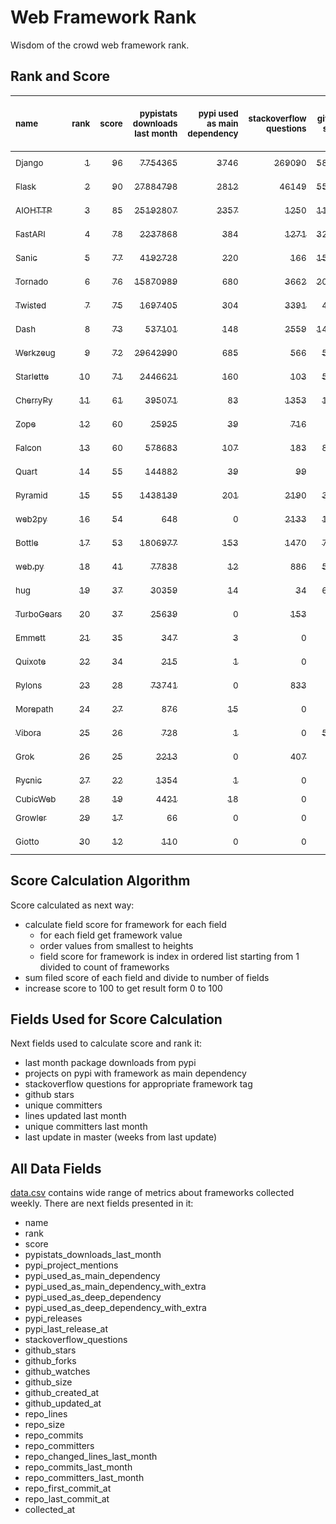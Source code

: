# Web Framework Rank
Wisdom of the crowd web framework rank.

## Rank and Score
<sub>name</sub> | <sub>rank</sub> | <sub>score</sub> | <sub>pypistats downloads last month</sub> | <sub>pypi used as main dependency</sub> | <sub>stackoverflow questions</sub> | <sub>github stars</sub> | <sub>repo unique committers</sub> | <sub>repo changed lines last month</sub> | <sub>repo unique committers last month</sub> | <sub>repo last commit</sub>
:--- | ---: | ---: | ---: | ---: | ---: | ---: | ---: | ---: | ---: | ---:
[<sub>Django</sub>](https://github.com/django/django "first commit: 2005-07-13") | [<sub>1</sub>](# "  +0 last week") | [<sub>96</sub>](# "  -1 last week") | [<sub>7754365</sub>](# "  #5 in pypistats downloads last month -0.51% last week") | [<sub>3746</sub>](# "  #1 in pypi used as main dependency +0.43% last week") | [<sub>269090</sub>](# "  #1 in stackoverflow questions +0.25% last week") | [<sub>58042</sub>](# "  #1 in github stars +0.22% last week") | [<sub>2514</sub>](# "  #1 in repo unique committers +0.0% last week") | [<sub>3031</sub>](# "▲ #2 in repo changed lines last month -21.82% last week") | [<sub>33</sub>](# "  #1 in repo unique committers last month -21.43% last week") | [<sub>2021-06-15</sub>](# "▼ #3 in repo last commit 1 week ago")
[<sub>Flask</sub>](https://github.com/pallets/flask "first commit: 2010-04-06; uses: Werkzeug") | [<sub>2</sub>](# "  +0 last week") | [<sub>90</sub>](# "  +0 last week") | [<sub>27884798</sub>](# "  #2 in pypistats downloads last month +3.15% last week") | [<sub>2812</sub>](# "  #2 in pypi used as main dependency +0.21% last week") | [<sub>46149</sub>](# "  #2 in stackoverflow questions +0.43% last week") | [<sub>55762</sub>](# "  #2 in github stars +0.11% last week") | [<sub>739</sub>](# "  #2 in repo unique committers +0.0% last week") | [<sub>1433</sub>](# "▼ #6 in repo changed lines last month -20.61% last week") | [<sub>10</sub>](# "  #2 in repo unique committers last month -23.08% last week") | [<sub>2021-06-02</sub>](# "▼ #13 in repo last commit 3 weeks ago")
[<sub>AIOHTTP</sub>](https://github.com/aio-libs/aiohttp "first commit: 2013-10-01") | [<sub>3</sub>](# "  +0 last week") | [<sub>85</sub>](# "  -1 last week") | [<sub>25192807</sub>](# "  #3 in pypistats downloads last month +1.54% last week") | [<sub>2357</sub>](# "  #3 in pypi used as main dependency +0.47% last week") | [<sub>1250</sub>](# "  #11 in stackoverflow questions +1.21% last week") | [<sub>11323</sub>](# "  #7 in github stars +0.27% last week") | [<sub>609</sub>](# "  #3 in repo unique committers +0.0% last week") | [<sub>1433</sub>](# "▲ #6 in repo changed lines last month +91.07% last week") | [<sub>6</sub>](# "▼ #4 in repo unique committers last month -25.0% last week") | [<sub>2021-06-18</sub>](# "▼ #3 in repo last commit 1 week ago")
[<sub>FastAPI</sub>](https://github.com/tiangolo/fastapi "first commit: 2018-12-05; uses: Starlette") | [<sub>4</sub>](# "  +0 last week") | [<sub>78</sub>](# "  -1 last week") | [<sub>2237868</sub>](# "  #8 in pypistats downloads last month +3.82% last week") | [<sub>384</sub>](# "  #6 in pypi used as main dependency +1.59% last week") | [<sub>1271</sub>](# "  #10 in stackoverflow questions +2.75% last week") | [<sub>32205</sub>](# "  #3 in github stars +0.61% last week") | [<sub>231</sub>](# "  #10 in repo unique committers +0.0% last week") | [<sub>2699</sub>](# "▲ #3 in repo changed lines last month -0.41% last week") | [<sub>3</sub>](# "▼ #10 in repo unique committers last month +0.0% last week") | [<sub>2021-06-09</sub>](# "▼ #10 in repo last commit 2 weeks ago")
[<sub>Sanic</sub>](https://github.com/sanic-org/sanic "first commit: 2016-05-26") | [<sub>5</sub>](# "▲ +4 last week") | [<sub>77</sub>](# "▲ +2 last week") | [<sub>4192728</sub>](# "  #6 in pypistats downloads last month +14.22% last week") | [<sub>220</sub>](# "  #8 in pypi used as main dependency +0.46% last week") | [<sub>166</sub>](# "  #18 in stackoverflow questions +1.22% last week") | [<sub>15062</sub>](# "  #5 in github stars +0.13% last week") | [<sub>324</sub>](# "  #7 in repo unique committers +0.62% last week") | [<sub>899</sub>](# "▼ #8 in repo changed lines last month -19.73% last week") | [<sub>6</sub>](# "▲ #4 in repo unique committers last month +100.0% last week") | [<sub>2021-06-18</sub>](# "▲ #3 in repo last commit 1 week ago")
[<sub>Tornado</sub>](https://github.com/tornadoweb/tornado "first commit: 2009-09-09") | [<sub>6</sub>](# "▼ -1 last week") | [<sub>76</sub>](# "▼ -2 last week") | [<sub>15870989</sub>](# "  #4 in pypistats downloads last month +0.42% last week") | [<sub>680</sub>](# "  #5 in pypi used as main dependency +0.74% last week") | [<sub>3662</sub>](# "  #3 in stackoverflow questions +0.03% last week") | [<sub>20041</sub>](# "  #4 in github stars +0.04% last week") | [<sub>426</sub>](# "  #5 in repo unique committers +0.0% last week") | [<sub>83</sub>](# "  #13 in repo changed lines last month -7.78% last week") | [<sub>1</sub>](# "▼ #16 in repo unique committers last month -50.0% last week") | [<sub>2021-05-30</sub>](# "▼ #13 in repo last commit 3 weeks ago")
[<sub>Twisted</sub>](https://github.com/twisted/twisted "first commit: 2001-07-09") | [<sub>7</sub>](# "  +0 last week") | [<sub>75</sub>](# "  -1 last week") | [<sub>1697405</sub>](# "  #10 in pypistats downloads last month +0.57% last week") | [<sub>304</sub>](# "  #7 in pypi used as main dependency +0.0% last week") | [<sub>3391</sub>](# "  #4 in stackoverflow questions +0.15% last week") | [<sub>4277</sub>](# "  #15 in github stars +0.07% last week") | [<sub>262</sub>](# "  #9 in repo unique committers +0.0% last week") | [<sub>2479</sub>](# "▼ #4 in repo changed lines last month -56.39% last week") | [<sub>6</sub>](# "  #4 in repo unique committers last month +0.0% last week") | [<sub>2021-06-01</sub>](# "▼ #13 in repo last commit 3 weeks ago")
[<sub>Dash</sub>](https://github.com/plotly/dash "first commit: 2015-04-10") | [<sub>8</sub>](# "  +0 last week") | [<sub>73</sub>](# "  -2 last week") | [<sub>537101</sub>](# "  #13 in pypistats downloads last month +3.99% last week") | [<sub>148</sub>](# "  #12 in pypi used as main dependency +0.68% last week") | [<sub>2559</sub>](# "  #5 in stackoverflow questions +2.94% last week") | [<sub>14726</sub>](# "  #6 in github stars +0.32% last week") | [<sub>94</sub>](# "  #17 in repo unique committers +0.0% last week") | [<sub>103733</sub>](# "  #1 in repo changed lines last month -19.49% last week") | [<sub>4</sub>](# "▼ #8 in repo unique committers last month -33.33% last week") | [<sub>2021-06-08</sub>](# "▼ #10 in repo last commit 2 weeks ago")
[<sub>Werkzeug</sub>](https://github.com/pallets/werkzeug "first commit: 2007-05-04; used by: Flask and Quart") | [<sub>9</sub>](# "▼ -3 last week") | [<sub>72</sub>](# "▼ -5 last week") | [<sub>29642990</sub>](# "  #1 in pypistats downloads last month +2.14% last week") | [<sub>685</sub>](# "  #4 in pypi used as main dependency +0.15% last week") | [<sub>566</sub>](# "  #15 in stackoverflow questions +0.53% last week") | [<sub>5753</sub>](# "  #11 in github stars +0.1% last week") | [<sub>428</sub>](# "  #4 in repo unique committers +0.0% last week") | [<sub>157</sub>](# "▼ #12 in repo changed lines last month -82.75% last week") | [<sub>2</sub>](# "▼ #12 in repo unique committers last month -66.67% last week") | [<sub>2021-06-01</sub>](# "▼ #13 in repo last commit 3 weeks ago")
[<sub>Starlette</sub>](https://github.com/encode/starlette "first commit: 2018-06-25; used by: FastAPI") | [<sub>10</sub>](# "  +0 last week") | [<sub>71</sub>](# "  +5 last week") | [<sub>2446621</sub>](# "  #7 in pypistats downloads last month +3.43% last week") | [<sub>160</sub>](# "  #10 in pypi used as main dependency +0.63% last week") | [<sub>103</sub>](# "  #20 in stackoverflow questions +0.98% last week") | [<sub>5682</sub>](# "  #13 in github stars +0.78% last week") | [<sub>164</sub>](# "  #14 in repo unique committers +0.61% last week") | [<sub>767</sub>](# "▲ #9 in repo changed lines last month +518.55% last week") | [<sub>8</sub>](# "▲ #3 in repo unique committers last month +33.33% last week") | [<sub>2021-06-19</sub>](# "▲ #1 in repo last commit 1 week ago")
[<sub>CherryPy</sub>](https://github.com/cherrypy/cherrypy "first commit: 2004-11-20") | [<sub>11</sub>](# "▲ +1 last week") | [<sub>61</sub>](# "▲ +2 last week") | [<sub>395071</sub>](# "  #14 in pypistats downloads last month +3.48% last week") | [<sub>83</sub>](# "  #14 in pypi used as main dependency +0.0% last week") | [<sub>1353</sub>](# "  #9 in stackoverflow questions +0.07% last week") | [<sub>1407</sub>](# "  #18 in github stars +0.0% last week") | [<sub>141</sub>](# "  #15 in repo unique committers +0.71% last week") | [<sub>46</sub>](# "▼ #16 in repo changed lines last month +27.78% last week") | [<sub>4</sub>](# "▲ #8 in repo unique committers last month +100.0% last week") | [<sub>2021-06-17</sub>](# "▲ #3 in repo last commit 1 week ago")
[<sub>Zope</sub>](https://github.com/zopefoundation/Zope "first commit: 1996-06-17") | [<sub>12</sub>](# "▲ +1 last week") | [<sub>60</sub>](# "▲ +1 last week") | [<sub>25925</sub>](# "  #19 in pypistats downloads last month -1.75% last week") | [<sub>39</sub>](# "  #15 in pypi used as main dependency +0.0% last week") | [<sub>716</sub>](# "  #14 in stackoverflow questions +0.0% last week") | [<sub>262</sub>](# "  #24 in github stars -0.38% last week") | [<sub>171</sub>](# "  #13 in repo unique committers +0.0% last week") | [<sub>1739</sub>](# "▲ #5 in repo changed lines last month +0.69% last week") | [<sub>5</sub>](# "▲ #7 in repo unique committers last month +0.0% last week") | [<sub>2021-06-18</sub>](# "▲ #3 in repo last commit 1 week ago")
[<sub>Falcon</sub>](https://github.com/falconry/falcon "first commit: 2012-12-06; used by: hug") | [<sub>13</sub>](# "▼ -2 last week") | [<sub>60</sub>](# "▼ +0 last week") | [<sub>578683</sub>](# "  #12 in pypistats downloads last month -2.51% last week") | [<sub>107</sub>](# "  #13 in pypi used as main dependency +0.0% last week") | [<sub>183</sub>](# "  #17 in stackoverflow questions +0.0% last week") | [<sub>8443</sub>](# "  #8 in github stars +0.13% last week") | [<sub>178</sub>](# "  #12 in repo unique committers +0.0% last week") | [<sub>318</sub>](# "  #11 in repo changed lines last month +0.0% last week") | [<sub>2</sub>](# "  #12 in repo unique committers last month +0.0% last week") | [<sub>2021-05-26</sub>](# "  #17 in repo last commit 4 weeks ago")
[<sub>Quart</sub>](https://gitlab.com/pgjones/quart "first commit: 2017-05-14; uses: Werkzeug") | [<sub>14</sub>](# "  +0 last week") | [<sub>55</sub>](# "  -2 last week") | [<sub>144882</sub>](# "  #15 in pypistats downloads last month +5.32% last week") | [<sub>39</sub>](# "  #15 in pypi used as main dependency +0.0% last week") | [<sub>99</sub>](# "  #21 in stackoverflow questions +1.02% last week") | [<sub>911</sub>](# "  #19 in github stars +0.33% last week") | [<sub>59</sub>](# "  #19 in repo unique committers +0.0% last week") | [<sub>480</sub>](# "  #10 in repo changed lines last month -22.71% last week") | [<sub>3</sub>](# "▼ #10 in repo unique committers last month +0.0% last week") | [<sub>2021-06-12</sub>](# "▼ #3 in repo last commit 2 weeks ago")
[<sub>Pyramid</sub>](https://github.com/Pylons/pyramid "first commit: 2008-07-04; used by: CubicWeb") | [<sub>15</sub>](# "  +0 last week") | [<sub>55</sub>](# "  +0 last week") | [<sub>1438139</sub>](# "  #11 in pypistats downloads last month +5.99% last week") | [<sub>201</sub>](# "  #9 in pypi used as main dependency +0.0% last week") | [<sub>2190</sub>](# "  #6 in stackoverflow questions +0.0% last week") | [<sub>3563</sub>](# "  #16 in github stars +0.06% last week") | [<sub>354</sub>](# "  #6 in repo unique committers +0.0% last week") | [<sub>0</sub>](# "  #19 in repo changed lines last month +100% last week") | [<sub>0</sub>](# "  #19 in repo unique committers last month +100% last week") | [<sub>2021-03-15</sub>](# "  #20 in repo last commit 14 weeks ago")
[<sub>web2py</sub>](https://github.com/web2py/web2py "first commit: 2011-11-23") | [<sub>16</sub>](# "▲ +1 last week") | [<sub>54</sub>](# "▲ +4 last week") | [<sub>648</sub>](# "  #26 in pypistats downloads last month -6.09% last week") | [<sub>0</sub>](# "▼ #25 in pypi used as main dependency +100% last week") | [<sub>2133</sub>](# "  #7 in stackoverflow questions +0.0% last week") | [<sub>1949</sub>](# "  #17 in github stars +0.05% last week") | [<sub>264</sub>](# "  #8 in repo unique committers +0.38% last week") | [<sub>18</sub>](# "  #18 in repo changed lines last month +200.0% last week") | [<sub>2</sub>](# "▲ #12 in repo unique committers last month +100.0% last week") | [<sub>2021-06-19</sub>](# "▲ #1 in repo last commit 1 week ago")
[<sub>Bottle</sub>](https://github.com/bottlepy/bottle "first commit: 2009-06-30") | [<sub>17</sub>](# "▼ -1 last week") | [<sub>53</sub>](# "▼ +0 last week") | [<sub>1806977</sub>](# "  #9 in pypistats downloads last month -1.13% last week") | [<sub>153</sub>](# "  #11 in pypi used as main dependency +0.0% last week") | [<sub>1470</sub>](# "  #8 in stackoverflow questions +0.2% last week") | [<sub>7284</sub>](# "  #9 in github stars +0.1% last week") | [<sub>220</sub>](# "  #11 in repo unique committers +0.0% last week") | [<sub>0</sub>](# "  #19 in repo changed lines last month +100% last week") | [<sub>0</sub>](# "  #19 in repo unique committers last month +100% last week") | [<sub>2021-01-01</sub>](# "  #23 in repo last commit 25 weeks ago")
[<sub>web.py</sub>](https://github.com/webpy/webpy "first commit: 1970-01-01") | [<sub>18</sub>](# "  +0 last week") | [<sub>41</sub>](# "  +1 last week") | [<sub>77838</sub>](# "▲ #16 in pypistats downloads last month +3.62% last week") | [<sub>12</sub>](# "  #20 in pypi used as main dependency +0.0% last week") | [<sub>886</sub>](# "  #12 in stackoverflow questions +0.0% last week") | [<sub>5572</sub>](# "  #14 in github stars +0.05% last week") | [<sub>88</sub>](# "  #18 in repo unique committers +0.0% last week") | [<sub>0</sub>](# "  #19 in repo changed lines last month +100% last week") | [<sub>0</sub>](# "  #19 in repo unique committers last month +100% last week") | [<sub>2021-03-03</sub>](# "  #21 in repo last commit 16 weeks ago")
[<sub>hug</sub>](https://github.com/hugapi/hug "first commit: 2015-07-17; uses: Falcon") | [<sub>19</sub>](# "▲ +1 last week") | [<sub>37</sub>](# "▲ +0 last week") | [<sub>30359</sub>](# "  #18 in pypistats downloads last month +3.7% last week") | [<sub>14</sub>](# "  #19 in pypi used as main dependency +0.0% last week") | [<sub>34</sub>](# "  #22 in stackoverflow questions +0.0% last week") | [<sub>6509</sub>](# "  #10 in github stars +0.03% last week") | [<sub>123</sub>](# "  #16 in repo unique committers +0.0% last week") | [<sub>0</sub>](# "  #19 in repo changed lines last month +100% last week") | [<sub>0</sub>](# "  #19 in repo unique committers last month +100% last week") | [<sub>2020-08-10</sub>](# "  #25 in repo last commit 45 weeks ago")
[<sub>TurboGears</sub>](https://github.com/TurboGears/tg2 "first commit: 2007-06-27") | [<sub>20</sub>](# "▼ -1 last week") | [<sub>37</sub>](# "▼ +0 last week") | [<sub>25639</sub>](# "  #20 in pypistats downloads last month +0.74% last week") | [<sub>0</sub>](# "▼ #25 in pypi used as main dependency +100% last week") | [<sub>153</sub>](# "  #19 in stackoverflow questions +0.0% last week") | [<sub>764</sub>](# "  #20 in github stars +0.13% last week") | [<sub>35</sub>](# "  #22 in repo unique committers +0.0% last week") | [<sub>23</sub>](# "▼ #17 in repo changed lines last month +0.0% last week") | [<sub>1</sub>](# "  #16 in repo unique committers last month +0.0% last week") | [<sub>2021-05-26</sub>](# "  #17 in repo last commit 4 weeks ago")
[<sub>Emmett</sub>](https://github.com/emmett-framework/emmett "first commit: 2014-10-22") | [<sub>21</sub>](# "  +0 last week") | [<sub>35</sub>](# "  -2 last week") | [<sub>347</sub>](# "  #27 in pypistats downloads last month +6.44% last week") | [<sub>3</sub>](# "  #21 in pypi used as main dependency +0.0% last week") | [<sub>0</sub>](# "  #23 in stackoverflow questions +100% last week") | [<sub>664</sub>](# "  #22 in github stars +0.45% last week") | [<sub>21</sub>](# "  #25 in repo unique committers +0.0% last week") | [<sub>58</sub>](# "▼ #15 in repo changed lines last month +0.0% last week") | [<sub>1</sub>](# "  #16 in repo unique committers last month +0.0% last week") | [<sub>2021-06-07</sub>](# "▼ #10 in repo last commit 2 weeks ago")
[<sub>Quixote</sub>](https://github.com/nascheme/quixote "first commit: 2006-03-16") | [<sub>22</sub>](# "  +0 last week") | [<sub>34</sub>](# "  +4 last week") | [<sub>215</sub>](# "  #28 in pypistats downloads last month +53.57% last week") | [<sub>1</sub>](# "  #22 in pypi used as main dependency +0.0% last week") | [<sub>0</sub>](# "  #23 in stackoverflow questions +100% last week") | [<sub>71</sub>](# "  #27 in github stars +1.43% last week") | [<sub>6</sub>](# "  #27 in repo unique committers +0.0% last week") | [<sub>71</sub>](# "▲ #14 in repo changed lines last month +407.14% last week") | [<sub>2</sub>](# "  #12 in repo unique committers last month +0.0% last week") | [<sub>2021-06-13</sub>](# "▲ #3 in repo last commit 1 week ago")
[<sub>Pylons</sub>](https://github.com/Pylons/pylons "first commit: 2006-02-18") | [<sub>23</sub>](# "  +0 last week") | [<sub>28</sub>](# "  -1 last week") | [<sub>73741</sub>](# "▼ #17 in pypistats downloads last month -7.04% last week") | [<sub>0</sub>](# "▼ #25 in pypi used as main dependency +100% last week") | [<sub>833</sub>](# "  #13 in stackoverflow questions -0.12% last week") | [<sub>212</sub>](# "  #25 in github stars +0.0% last week") | [<sub>36</sub>](# "  #21 in repo unique committers +0.0% last week") | [<sub>0</sub>](# "  #19 in repo changed lines last month +100% last week") | [<sub>0</sub>](# "  #19 in repo unique committers last month +100% last week") | [<sub>2018-01-12</sub>](# "  #28 in repo last commit 180 weeks ago")
[<sub>Morepath</sub>](https://github.com/morepath/morepath "first commit: 2013-07-17") | [<sub>24</sub>](# "  +0 last week") | [<sub>27</sub>](# "  +0 last week") | [<sub>876</sub>](# "  #24 in pypistats downloads last month -0.79% last week") | [<sub>15</sub>](# "  #18 in pypi used as main dependency +0.0% last week") | [<sub>0</sub>](# "  #23 in stackoverflow questions +100% last week") | [<sub>387</sub>](# "  #23 in github stars +0.0% last week") | [<sub>27</sub>](# "  #23 in repo unique committers +0.0% last week") | [<sub>0</sub>](# "  #19 in repo changed lines last month +100% last week") | [<sub>0</sub>](# "  #19 in repo unique committers last month +100% last week") | [<sub>2021-04-18</sub>](# "  #19 in repo last commit 9 weeks ago")
[<sub>Vibora</sub>](https://github.com/vibora-io/vibora "first commit: 2018-06-13") | [<sub>25</sub>](# "  +0 last week") | [<sub>26</sub>](# "  +0 last week") | [<sub>728</sub>](# "  #25 in pypistats downloads last month +1.39% last week") | [<sub>1</sub>](# "  #22 in pypi used as main dependency +0.0% last week") | [<sub>0</sub>](# "  #23 in stackoverflow questions +100% last week") | [<sub>5722</sub>](# "  #12 in github stars -0.02% last week") | [<sub>27</sub>](# "  #23 in repo unique committers +0.0% last week") | [<sub>0</sub>](# "  #19 in repo changed lines last month +100% last week") | [<sub>0</sub>](# "  #19 in repo unique committers last month +100% last week") | [<sub>2019-02-11</sub>](# "  #27 in repo last commit 123 weeks ago")
[<sub>Grok</sub>](https://github.com/zopefoundation/grok "first commit: 2006-10-14") | [<sub>26</sub>](# "  +0 last week") | [<sub>25</sub>](# "  +0 last week") | [<sub>2213</sub>](# "  #22 in pypistats downloads last month +12.05% last week") | [<sub>0</sub>](# "▼ #25 in pypi used as main dependency +100% last week") | [<sub>407</sub>](# "  #16 in stackoverflow questions +0.49% last week") | [<sub>18</sub>](# "  #29 in github stars +0.0% last week") | [<sub>40</sub>](# "  #20 in repo unique committers +0.0% last week") | [<sub>0</sub>](# "  #19 in repo changed lines last month +100% last week") | [<sub>0</sub>](# "  #19 in repo unique committers last month +100% last week") | [<sub>2020-09-02</sub>](# "  #24 in repo last commit 42 weeks ago")
[<sub>Pycnic</sub>](https://github.com/nullism/pycnic "first commit: 2015-11-04") | [<sub>27</sub>](# "  +0 last week") | [<sub>22</sub>](# "  +2 last week") | [<sub>1354</sub>](# "  #23 in pypistats downloads last month -4.78% last week") | [<sub>1</sub>](# "▲ #22 in pypi used as main dependency +100% last week") | [<sub>0</sub>](# "  #23 in stackoverflow questions +100% last week") | [<sub>156</sub>](# "  #26 in github stars +0.0% last week") | [<sub>10</sub>](# "  #26 in repo unique committers +0.0% last week") | [<sub>0</sub>](# "  #19 in repo changed lines last month +100% last week") | [<sub>0</sub>](# "  #19 in repo unique committers last month +100% last week") | [<sub>2021-02-16</sub>](# "  #22 in repo last commit 18 weeks ago")
[<sub>CubicWeb</sub>](https://forge.extranet.logilab.fr/cubicweb/cubicweb "uses: Pyramid") | [<sub>28</sub>](# "  +0 last week") | [<sub>19</sub>](# "  +0 last week") | [<sub>4421</sub>](# "  #21 in pypistats downloads last month +20.14% last week") | [<sub>18</sub>](# "  #17 in pypi used as main dependency +5.88% last week") | [<sub>0</sub>](# "  #23 in stackoverflow questions +100% last week") | [<sub>0</sub>](# "  #30 in github stars +100% last week") | [<sub>0</sub>](# "  #30 in repo unique committers +100% last week") | [<sub>0</sub>](# "  #19 in repo changed lines last month +100% last week") | [<sub>0</sub>](# "  #19 in repo unique committers last month +100% last week") | [<sub></sub>](# "  #29 in repo last commit")
[<sub>Growler</sub>](https://github.com/pyGrowler/Growler "first commit: 2014-08-17") | [<sub>29</sub>](# "  +0 last week") | [<sub>17</sub>](# "  +0 last week") | [<sub>66</sub>](# "  #30 in pypistats downloads last month +53.49% last week") | [<sub>0</sub>](# "▼ #25 in pypi used as main dependency +100% last week") | [<sub>0</sub>](# "  #23 in stackoverflow questions +100% last week") | [<sub>685</sub>](# "  #21 in github stars +0.0% last week") | [<sub>6</sub>](# "  #27 in repo unique committers +0.0% last week") | [<sub>0</sub>](# "  #19 in repo changed lines last month +100% last week") | [<sub>0</sub>](# "  #19 in repo unique committers last month +100% last week") | [<sub>2020-03-08</sub>](# "  #26 in repo last commit 67 weeks ago")
[<sub>Giotto</sub>](https://github.com/priestc/giotto "first commit: 2012-02-26") | [<sub>30</sub>](# "  +0 last week") | [<sub>12</sub>](# "  +0 last week") | [<sub>110</sub>](# "  #29 in pypistats downloads last month +80.33% last week") | [<sub>0</sub>](# "▼ #25 in pypi used as main dependency +100% last week") | [<sub>0</sub>](# "  #23 in stackoverflow questions +100% last week") | [<sub>54</sub>](# "  #28 in github stars +0.0% last week") | [<sub>3</sub>](# "  #29 in repo unique committers +0.0% last week") | [<sub>0</sub>](# "  #19 in repo changed lines last month +100% last week") | [<sub>0</sub>](# "  #19 in repo unique committers last month +100% last week") | [<sub>2013-10-07</sub>](# "  #29 in repo last commit 402 weeks ago")

## Score Calculation Algorithm
Score calculated as next way:
- calculate field score for framework for each field
  - for each field get framework value
  - order values from smallest to heights
  - field score for framework is index in ordered list starting from 1 divided to count of frameworks
- sum filed score of each field and divide to number of fields
- increase score to 100 to get result form 0 to 100

## Fields Used for Score Calculation
Next fields used to calculate score and rank it:
- last month package downloads from pypi
- projects on pypi with framework as main dependency
- stackoverflow questions for appropriate framework tag
- github stars
- unique committers
- lines updated last month
- unique committers last month
- last update in master (weeks from last update)

## All Data Fields
[data.csv](data.csv) contains wide range of metrics about frameworks collected weekly.
There are next fields presented in it: 

- name
- rank
- score
- pypistats_downloads_last_month
- pypi_project_mentions
- pypi_used_as_main_dependency
- pypi_used_as_main_dependency_with_extra
- pypi_used_as_deep_dependency
- pypi_used_as_deep_dependency_with_extra
- pypi_releases
- pypi_last_release_at
- stackoverflow_questions
- github_stars
- github_forks
- github_watches
- github_size
- github_created_at
- github_updated_at
- repo_lines
- repo_size
- repo_commits
- repo_committers
- repo_changed_lines_last_month
- repo_commits_last_month
- repo_committers_last_month
- repo_first_commit_at
- repo_last_commit_at
- collected_at
